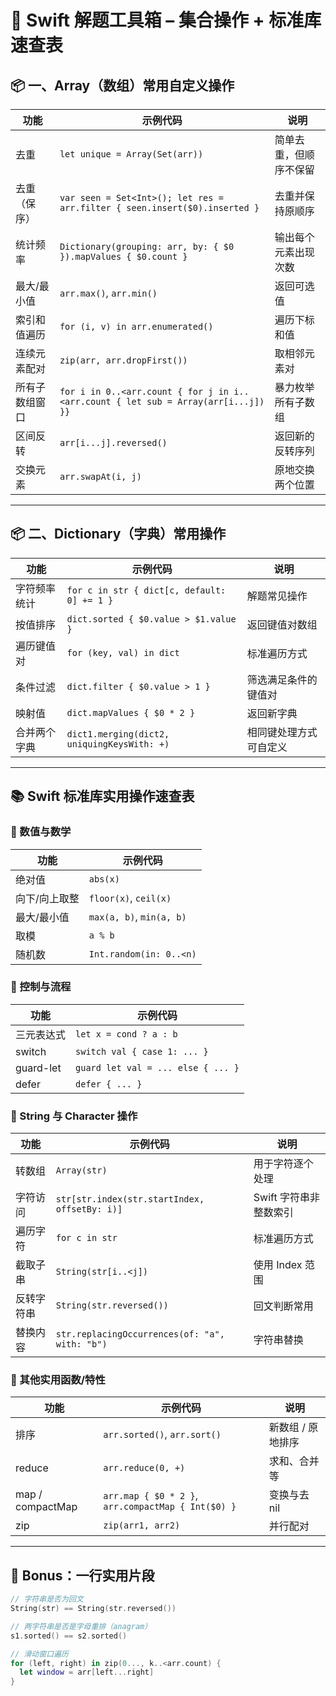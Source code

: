 # 🧰 Swift 解题工具箱 – 集合操作 + 标准库速查表

## 📦 一、Array（数组）常用自定义操作

| 功能             | 示例代码                                                                 | 说明                           |
|------------------|---------------------------------------------------------------------------|--------------------------------|
| 去重             | `let unique = Array(Set(arr))`                                           | 简单去重，但顺序不保留         |
| 去重（保序）     | `var seen = Set<Int>(); let res = arr.filter { seen.insert($0).inserted }` | 去重并保持原顺序               |
| 统计频率         | `Dictionary(grouping: arr, by: { $0 }).mapValues { $0.count }`            | 输出每个元素出现次数           |
| 最大/最小值      | `arr.max()`, `arr.min()`                                                  | 返回可选值                     |
| 索引和值遍历     | `for (i, v) in arr.enumerated()`                                          | 遍历下标和值                   |
| 连续元素配对     | `zip(arr, arr.dropFirst())`                                               | 取相邻元素对                   |
| 所有子数组窗口   | `for i in 0..<arr.count { for j in i..<arr.count { let sub = Array(arr[i...j]) }}` | 暴力枚举所有子数组  |
| 区间反转         | `arr[i...j].reversed()`                                                  | 返回新的反转序列               |
| 交换元素         | `arr.swapAt(i, j)`                                                       | 原地交换两个位置               |

---

## 📦 二、Dictionary（字典）常用操作

| 功能             | 示例代码                                                                 | 说明                           |
|------------------|---------------------------------------------------------------------------|--------------------------------|
| 字符频率统计     | `for c in str { dict[c, default: 0] += 1 }`                               | 解题常见操作                   |
| 按值排序         | `dict.sorted { $0.value > $1.value }`                                     | 返回键值对数组                 |
| 遍历键值对       | `for (key, val) in dict`                                                  | 标准遍历方式                   |
| 条件过滤         | `dict.filter { $0.value > 1 }`                                            | 筛选满足条件的键值对           |
| 映射值           | `dict.mapValues { $0 * 2 }`                                               | 返回新字典                     |
| 合并两个字典     | `dict1.merging(dict2, uniquingKeysWith: +)`                               | 相同键处理方式可自定义         |

---

## 📚 Swift 标准库实用操作速查表

### 🔢 数值与数学

| 功能         | 示例代码                   |
|--------------|----------------------------|
| 绝对值       | `abs(x)`                   |
| 向下/向上取整| `floor(x)`, `ceil(x)`       |
| 最大/最小值   | `max(a, b)`, `min(a, b)`   |
| 取模         | `a % b`                    |
| 随机数       | `Int.random(in: 0..<n)`    |

### 🔁 控制与流程

| 功能         | 示例代码                          |
|--------------|-----------------------------------|
| 三元表达式   | `let x = cond ? a : b`           |
| switch       | `switch val { case 1: ... }`     |
| guard-let    | `guard let val = ... else { ... }`| 安全解包，提前退出 |
| defer        | `defer { ... }`                  | 延后执行一段清理代码 |

### 📐 String 与 Character 操作

| 功能         | 示例代码                                                       | 说明                     |
|--------------|----------------------------------------------------------------|--------------------------|
| 转数组       | `Array(str)`                                                   | 用于字符逐个处理         |
| 字符访问     | `str[str.index(str.startIndex, offsetBy: i)]`                  | Swift 字符串非整数索引   |
| 遍历字符     | `for c in str`                                                  | 标准遍历方式             |
| 截取子串     | `String(str[i..<j])`                                            | 使用 Index 范围           |
| 反转字符串   | `String(str.reversed())`                                        | 回文判断常用             |
| 替换内容     | `str.replacingOccurrences(of: "a", with: "b")`             | 字符串替换               |

### 📌 其他实用函数/特性

| 功能         | 示例代码                          | 说明         |
|--------------|-----------------------------------|--------------|
| 排序         | `arr.sorted()`, `arr.sort()`     | 新数组 / 原地排序 |
| reduce       | `arr.reduce(0, +)`                | 求和、合并等   |
| map / compactMap | `arr.map { $0 * 2 }`, `arr.compactMap { Int($0) }` | 变换与去 nil |
| zip          | `zip(arr1, arr2)`                 | 并行配对       |

---

## 🎁 Bonus：一行实用片段

```swift
// 字符串是否为回文
String(str) == String(str.reversed())

// 两字符串是否是字母重排（anagram）
s1.sorted() == s2.sorted()

// 滑动窗口遍历
for (left, right) in zip(0..., k..<arr.count) {
  let window = arr[left...right]
}
